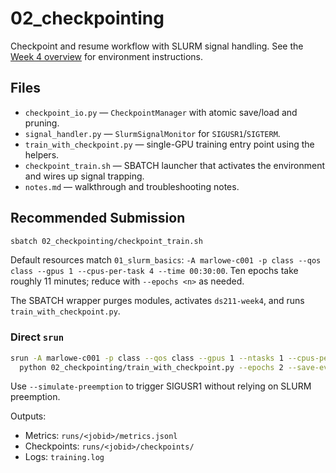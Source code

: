 # 02_checkpointing

Checkpoint and resume workflow with SLURM signal handling. See the [Week 4 overview](../README.md) for environment instructions.

## Files
- `checkpoint_io.py` — `CheckpointManager` with atomic save/load and pruning.
- `signal_handler.py` — `SlurmSignalMonitor` for `SIGUSR1`/`SIGTERM`.
- `train_with_checkpoint.py` — single-GPU training entry point using the helpers.
- `checkpoint_train.sh` — SBATCH launcher that activates the environment and wires up signal trapping.
- `notes.md` — walkthrough and troubleshooting notes.

## Recommended Submission

```bash
sbatch 02_checkpointing/checkpoint_train.sh
```

Default resources match `01_slurm_basics`: `-A marlowe-c001 -p class --qos class --gpus 1 --cpus-per-task 4 --time 00:30:00`. Ten epochs take roughly 11 minutes; reduce with `--epochs <n>` as needed.

The SBATCH wrapper purges modules, activates `ds211-week4`, and runs `train_with_checkpoint.py`.
 
### Direct `srun`

```bash
srun -A marlowe-c001 -p class --qos class --gpus 1 --ntasks 1 --cpus-per-task 4 --time 00:30:00 \
  python 02_checkpointing/train_with_checkpoint.py --epochs 2 --save-every 1
```

Use `--simulate-preemption` to trigger SIGUSR1 without relying on SLURM preemption.

Outputs:
- Metrics: `runs/<jobid>/metrics.jsonl`
- Checkpoints: `runs/<jobid>/checkpoints/`
- Logs: `training.log`
